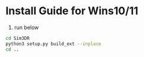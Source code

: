 # Install Guide for Wins10/11


1. run below

```bash
cd Sim3DR
python3 setup.py build_ext --inplace
cd ..
```